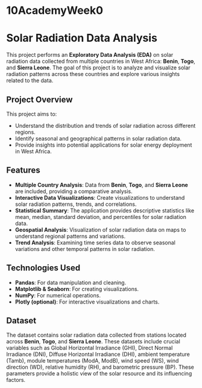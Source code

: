 # 10AcademyWeek0
# Solar Radiation Data Analysis

This project performs an **Exploratory Data Analysis (EDA)** on solar radiation data collected from multiple countries in West Africa: **Benin**, **Togo**, and **Sierra Leone**. The goal of this project is to analyze and visualize solar radiation patterns across these countries and explore various insights related to the data.

## Project Overview
This project aims to:
- Understand the distribution and trends of solar radiation across different regions.
- Identify seasonal and geographical patterns in solar radiation data.
- Provide insights into potential applications for solar energy deployment in West Africa.
  
## Features
- **Multiple Country Analysis**: Data from **Benin**, **Togo**, and **Sierra Leone** are included, providing a comparative analysis.
- **Interactive Data Visualizations**: Create visualizations to understand solar radiation patterns, trends, and correlations.
- **Statistical Summary**: The application provides descriptive statistics like mean, median, standard deviation, and percentiles for solar radiation data.
- **Geospatial Analysis**: Visualization of solar radiation data on maps to understand regional patterns and variations.
- **Trend Analysis**: Examining time series data to observe seasonal variations and other temporal patterns in solar radiation.

## Technologies Used
- **Pandas**: For data manipulation and cleaning.
- **Matplotlib & Seaborn**: For creating visualizations.
- **NumPy**: For numerical operations.
- **Plotly (optional)**: For interactive visualizations and charts.

## Dataset
The dataset contains solar radiation data collected from stations located across **Benin**, **Togo**, and **Sierra Leone**. These datasets include crucial variables such as Global Horizontal Irradiance (GHI), Direct Normal Irradiance (DNI), Diffuse Horizontal Irradiance (DHI), ambient temperature (Tamb), module temperatures (ModA, ModB), wind speed (WS), wind direction (WD), relative humidity (RH), and barometric pressure (BP). These parameters provide a holistic view of the solar resource and its influencing factors.

